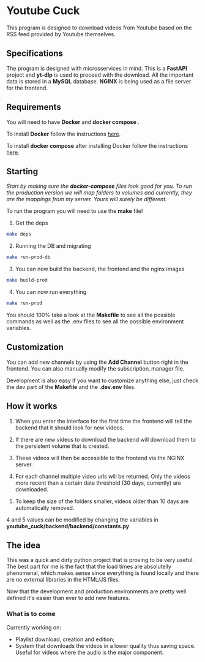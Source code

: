 # Youtube Cuck

This program is designed to download videos from Youtube based on the RSS feed provided by Youtube themselves.


## Specifications
The program is designed with microsservices in mind.
This is a **FastAPI** project and **yt-dlp** is used to proceed with the download. All the important data is stored in a **MySQL** database. **NGINX** is being used as a file server for the frontend. 


## Requirements
You will need to have **Docker** and **docker compose** .

To install **Docker** follow the instructions [here](https://docs.docker.com/engine/install/).

To install **docker compose** after installing Docker follow the instructions [here](https://docs.docker.com/compose/install/). 


## Starting
_Start by making sure the **docker-compose** files look good for you. To run the production version we will map folders to volumes and currently, they are the mappings from my server. Yours will surely be different._

To run the program you will need to use the **make** file!

1. Get the deps

```sh
make deps
```

2. Running the DB and migrating

```sh
make run-prod-db
```

3. You can now build the backend, the frontend and the nginx images

```sh
make build-prod
```

4. You can now run everything

```sh
make run-prod
```

You should 100% take a look at the **Makefile** to see all the possible commands as well as the .env files to see all the possible environment variables.


## Customization
You can add new channels by using the **Add Channel** button right in the frontend. You can also manually modify the subscription_manager file. 

Development is also easy if you want to customize anything else, just check the dev part of the **Makefile** and the **.dev.env** files.


## How it works
1. When you enter the interface for the first time the frontend will tell the backend that it should look for new videos. 

2. If there are new videos to download the backend will download them to the persistent volume that is created. 

3. These videos will then be accessible to the frontend via the NGINX server. 

4. For each channel multiple video urls will be returned. Only the videos more recent than a certain date threshold (30 days, currently) are downloaded. 

5. To keep the size of the folders smaller, videos older than 10 days are automatically removed. 

4 and 5 values can be modified by changing the variables in **youtube_cuck/backend/backend/constants.py**


## The idea
This was a quick and dirty python project that is proving to be very useful. 
The best part for me is the fact that the load times are absolutelly phenomenal, which makes sense since everything is found locally and there are no external libraries in the HTML/JS files.

Now that the development and production environments are pretty well defined it's easier than ever to add new features.


### What is to come
Currently working on: 
- Playlist download, creation and edition;
- System that downloads the videos in a lower quality thus saving space. Useful for videos where the audio is the major component.
